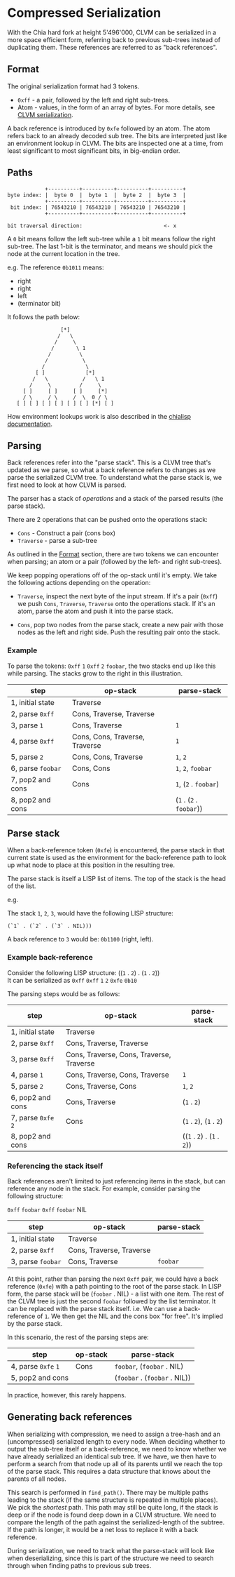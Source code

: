 # Compressed Serialization

With the Chia hard fork at height 5'496'000, CLVM can be serialized in a more
space efficient form, referring back to previous sub-trees instead of
duplicating them. These references are referred to as "back references".

## Format

The original serialization format had 3 tokens.

- `0xff` - a pair, followed by the left and right sub-trees.
- Atom - values, in the form of an array of bytes. For more details, see [CLVM
  serialization](https://chialisp.com/clvm/#serialization).

A back reference is introduced by `0xfe` followed by an atom. The atom refers
back to an already decoded sub tree. The bits are interpreted just like an
environment lookup in CLVM. The bits are inspected one at a time, from least
significant to most significant bits, in big-endian order.

## Paths

```
            +----------+----------+----------+----------+
byte index: |  byte 0  |  byte 1  |  byte 2  |  byte 3  |
            +----------+----------+----------+----------+
 bit index: | 76543210 | 76543210 | 76543210 | 76543210 |
            +----------+----------+----------+----------+

bit traversal direction:                          <- x
```

A `0` bit means follow the left sub-tree while a `1` bit means follow the right
sub-tree. The last 1-bit is the terminator, and means we should pick the node at
the current location in the tree.

e.g. The reference `0b1011` means:

- right
- right
- left
- (terminator bit)

It follows the path below:

```
                 [*]
                /   \
               /     \
              /       \ 1
             /         \
            /           \
           /             \
         [ ]             [*]
        /   \           /   \ 1
       /     \         /     \
     [ ]     [ ]     [ ]     [*]
     / \     / \     /  \  0 / \
   [ ] [ ] [ ] [ ] [ ] [ ] [*] [ ]
```

How environment lookups work is also described in the
[chialisp documentation](https://chialisp.com/clvm/#environment).

## Parsing

Back references refer into the "parse stack". This is a CLVM tree that's updated
as we parse, so what a back reference refers to changes as we parse the
serialized CLVM tree. To understand what the parse stack is, we first need to
look at how CLVM is parsed.

The parser has a stack of _operations_ and a stack of the parsed results (the
parse stack).

There are 2 operations that can be pushed onto the operations stack:

- `Cons` - Construct a pair (cons box)
- `Traverse` - parse a sub-tree

As outlined in the [Format](#Format) section, there are two tokens we can
encounter when parsing; an atom or a pair (followed by the left- and right
sub-trees).

We keep popping operations off of the op-stack until it's empty. We take the
following actions depending on the operation:

- `Traverse`, inspect the next byte of the input stream. If it's a pair (`0xff`)
  we push `Cons`, `Traverse`, `Traverse` onto the operations stack. If it's an
  atom, parse the atom and push it into the parse stack.

- `Cons`, pop two nodes from the parse stack, create a new pair with those nodes
  as the left and right side. Push the resulting pair onto the stack.

### Example

To parse the tokens: `0xff` `1` `0xff` `2` `foobar`, the two stacks end up like
this while parsing. The stacks grow to the right in this illustration.

| step              | op-stack                       | parse-stack              |
| ----------------- | ------------------------------ | ------------------------ |
| 1, initial state  | Traverse                       |                          |
| 2, parse `0xff`   | Cons, Traverse, Traverse       |                          |
| 3, parse `1`      | Cons, Traverse                 | `1`                      |
| 4, parse `0xff`   | Cons, Cons, Traverse, Traverse | `1`                      |
| 5, parse `2`      | Cons, Cons, Traverse           | `1`, `2`                 |
| 6, parse `foobar` | Cons, Cons                     | `1`, `2`, `foobar`       |
| 7, pop2 and cons  | Cons                           | `1`, (`2` . `foobar`)    |
| 8, pop2 and cons  |                                | (`1` . (`2` . `foobar`)) |

## Parse stack

When a back-reference token (`0xfe`) is encountered, the parse stack in that
current state is used as the environment for the back-reference path to look up
what node to place at this position in the resulting tree.

The parse stack is itself a LISP list of items. The top of the stack is the head
of the list.

e.g.

The stack `1`, `2`, `3`, would have the following LISP structure:

```
(`1` . (`2` . (`3` . NIL)))
```

A back reference to `3` would be: `0b1100` (right, left).

### Example back-reference

Consider the following LISP structure: ((`1` . `2`) . (`1` . `2`))  
It can be serialized as `0xff` `0xff` `1` `2` `0xfe` `0b10`

The parsing steps would be as follows:

| step                | op-stack                                 | parse-stack                 |
| ------------------- | ---------------------------------------- | --------------------------- |
| 1, initial state    | Traverse                                 |                             |
| 2, parse `0xff`     | Cons, Traverse, Traverse                 |                             |
| 3, parse `0xff`     | Cons, Traverse, Cons, Traverse, Traverse |                             |
| 4, parse `1`        | Cons, Traverse, Cons, Traverse           | `1`                         |
| 5, parse `2`        | Cons, Traverse, Cons                     | `1`, `2`                    |
| 6, pop2 and cons    | Cons, Traverse                           | (`1` . `2`)                 |
| 7, parse `0xfe` `2` | Cons                                     | (`1` . `2`), (`1` . `2`)    |
| 8, pop2 and cons    |                                          | ((`1` . `2`) . (`1` . `2`)) |

### Referencing the stack itself

Back references aren't limited to just referencing items in the stack, but can
reference any node in the stack. For example, consider parsing the following
structure:

`0xff` `foobar` `0xff` `foobar` NIL

| step              | op-stack                 | parse-stack |
| ----------------- | ------------------------ | ----------- |
| 1, initial state  | Traverse                 |             |
| 2, parse `0xff`   | Cons, Traverse, Traverse |             |
| 3, parse `foobar` | Cons, Traverse           | `foobar`    |

At this point, rather than parsing the next `0xff` pair, we could have a back
reference (`0xfe`) with a path pointing to the root of the parse stack. In LISP
form, the parse stack will be (`foobar` . NIL) - a list with one item. The rest
of the CLVM tree is just the second `foobar` followed by the list terminator. It
can be replaced with the parse stack itself. i.e. We can use a back-reference of
`1`. We then get the NIL and the cons box "for free". It's implied by the parse
stack.

In this scenario, the rest of the parsing steps are:

| step                | op-stack | parse-stack                   |
| ------------------- | -------- | ----------------------------- |
| 4, parse `0xfe` `1` | Cons     | `foobar`, (`foobar` . NIL)    |
| 5, pop2 and cons    |          | (`foobar` . (`foobar` . NIL)) |

In practice, however, this rarely happens.

## Generating back references

When serializing with compression, we need to assign a tree-hash and an
(uncompressed) serialized length to every node. When deciding whether to output
the sub-tree itself or a back-reference, we need to know whether we have already
serialized an identical sub tree. If we have, we then have to perform a search
from that node up all of its parents until we reach the top of the parse stack.
This requires a data structure that knows about the parents of all nodes.

This search is performed in `find_path()`. There may be multiple paths leading
to the stack (if the same structure is repeated in multiple places). We pick the
_shortest_ path. This path may still be quite long, if the stack is deep or if
the node is found deep down in a CLVM structure. We need to compare the length
of the path against the serialized-length of the subtree. If the path is longer,
it would be a net loss to replace it with a back reference.

During serialization, we need to track what the parse-stack will look like when
deserializing, since this is part of the structure we need to search through
when finding paths to previous sub trees.
